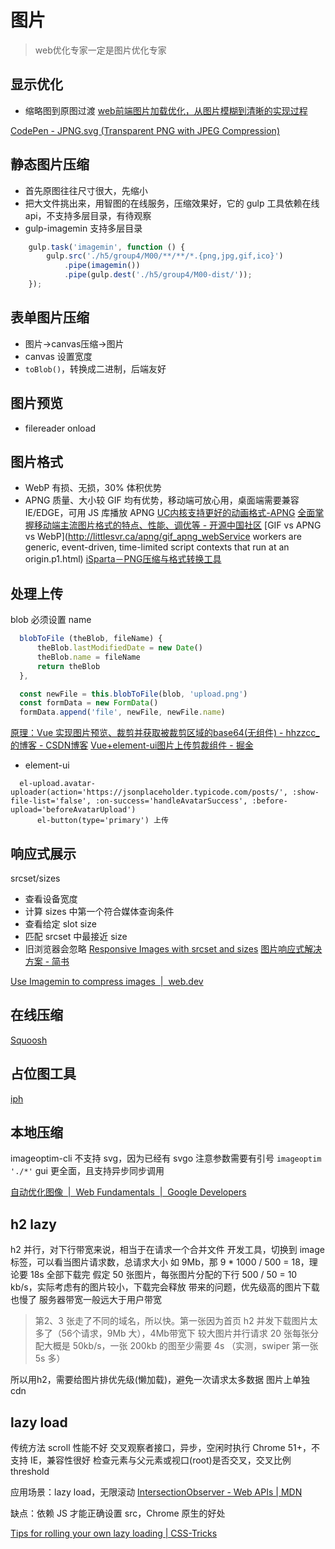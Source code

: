 # 图片

> web优化专家一定是图片优化专家

## 显示优化
* 缩略图到原图过渡
[web前端图片加载优化，从图片模糊到清晰的实现过程](http://www.fly63.com/article/detial/359)

[CodePen - JPNG.svg (Transparent PNG with JPEG Compression)](https://codepen.io/shshaw/full/LVKEdv)

## 静态图片压缩

* 首先原图往往尺寸很大，先缩小
* 把大文件挑出来，用智图的在线服务，压缩效果好，它的 gulp 工具依赖在线api，不支持多层目录，有待观察
* gulp-imagemin 支持多层目录
```js
    gulp.task('imagemin', function () {
        gulp.src('./h5/group4/M00/**/**/*.{png,jpg,gif,ico}')
            .pipe(imagemin())
            .pipe(gulp.dest('./h5/group4/M00-dist/'));
    });
```

## 表单图片压缩
* 图片→canvas压缩→图片
* canvas 设置宽度
* `toBlob()`，转换成二进制，后端友好

## 图片预览
* filereader onload

## 图片格式
* WebP 有损、无损，30% 体积优势
* APNG 质量、大小较 GIF 均有优势，移动端可放心用，桌面端需要兼容 IE/EDGE，可用 JS 库播放 APNG
[UC内核支持更好的动画格式-APNG](https://zhuanlan.zhihu.com/p/37160029)
[全面掌握移动端主流图片格式的特点、性能、调优等 - 开源中国社区](https://www.oschina.net/question/3915715_2283697)
[GIF vs APNG vs WebP](http://littlesvr.ca/apng/gif_apng_webService workers are generic, event-driven, time-limited script contexts that run at an origin.p1.html)
[iSparta－PNG压缩与格式转换工具](http://isparta.github.io/)

## 处理上传
blob 必须设置 name
```js
  blobToFile (theBlob, fileName) {
      theBlob.lastModifiedDate = new Date()
      theBlob.name = fileName
      return theBlob
  },

  const newFile = this.blobToFile(blob, 'upload.png')
  const formData = new FormData()
  formData.append('file', newFile, newFile.name)
```
[原理：Vue 实现图片预览、裁剪并获取被裁剪区域的base64(无组件) - hhzzcc_的博客 - CSDN博客](https://blog.csdn.net/hhzzcc_/article/details/80324546)
[Vue+element-ui图片上传剪裁组件 - 掘金](https://juejin.im/post/5b3f14c2f265da0f5405080f)

* element-ui
```pug
  el-upload.avatar-uploader(action='https://jsonplaceholder.typicode.com/posts/', :show-file-list='false', :on-success='handleAvatarSuccess', :before-upload='beforeAvatarUpload')
      el-button(type='primary') 上传
```

## 响应式展示
srcset/sizes
* 查看设备宽度
* 计算 sizes 中第一个符合媒体查询条件
* 查看给定 slot size
* 匹配 srcset 中最接近 size
* 旧浏览器会忽略
[Responsive Images with srcset and sizes](https://codepen.io/tombennet/pen/yYgLaQ)
[图片响应式解决方案 - 简书](https://www.jianshu.com/p/235ef450f5e9)

[Use Imagemin to compress images  |  web.dev](https://web.dev/fast/use-imagemin-to-compress-images)

## 在线压缩
[Squoosh](https://squoosh.app/)

## 占位图工具
[iph](http://iph.href.lu/200x200)

## 本地压缩

imageoptim-cli 不支持 svg，因为已经有 svgo
注意参数需要有引号
`imageoptim './*'`
gui 更全面，且支持异步同步调用

[自动优化图像  |  Web Fundamentals  |  Google Developers](https://developers.google.com/web/fundamentals/performance/optimizing-content-efficiency/automating-image-optimization/)

## h2 lazy
h2 并行，对下行带宽来说，相当于在请求一个合并文件
开发工具，切换到 image 标签，可以看当图片请求数，总请求大小
如 9Mb，那 9 * 1000 / 500 = 18，理论要 18s 全部下载完
假定 50 张图片，每张图片分配的下行 500 / 50 = 10 kb/s，实际考虑有的图片较小，下载完会释放
带来的问题，优先级高的图片下载也慢了
服务器带宽一般远大于用户带宽

> 第2、3 张走了不同的域名，所以快。第一张因为首页 h2 并发下载图片太多了（56个请求，9Mb 大），4Mb带宽下 较大图片并行请求 20 张每张分配大概是 50kb/s，一张 200kb 的图至少需要 4s （实测，swiper 第一张 5s 多） 

所以用h2，需要给图片排优先级(懒加载)，避免一次请求太多数据
图片上单独 cdn

## lazy load
传统方法 scroll 性能不好
交叉观察者接口，异步，空闲时执行
Chrome 51+，不支持 IE，兼容性很好
检查元素与父元素或视口(root)是否交叉，交叉比例 threshold

应用场景：lazy load，无限滚动
[IntersectionObserver - Web APIs | MDN](https://developer.mozilla.org/en-US/docs/Web/API/IntersectionObserver)

缺点：依赖 JS 才能正确设置 src，Chrome 原生的好处

[Tips for rolling your own lazy loading | CSS-Tricks](https://css-tricks.com/tips-for-rolling-your-own-lazy-loading/)
